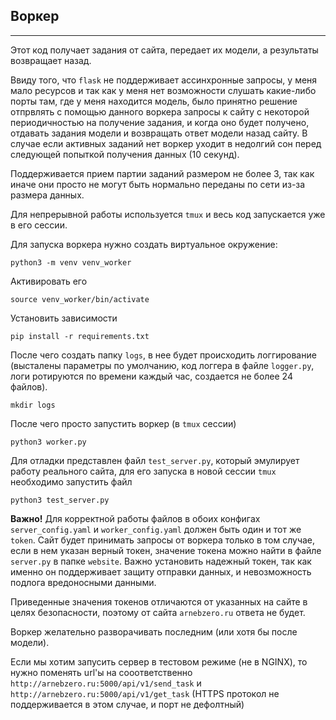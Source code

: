 ## Воркер

---------

Этот код получает задания от сайта, передает их модели, а результаты возвращает назад.

Ввиду того, что `flask` не поддерживает ассинхронные запросы, у меня мало ресурсов и так как у меня нет возможности слушать какие-либо порты там, где у меня находится модель, было принятно решение отпрвлять с помощью данного воркера запросы к сайту с некоторой периодичностью на получение задания, и когда оно будет получено, отдавать задания модели и возвращать ответ модели назад сайту. В случае если активных заданий нет воркер уходит в недолгий сон перед следующей попыткой получения данных (10 секунд).

Поддерживается прием партии заданий размером не более 3, так как иначе они просто не могут быть нормально переданы по сети из-за размера данных.

Для непрерывной работы используется `tmux` и весь код запускается уже в его сессии.

Для запуска воркера нужно создать виртуальное окружение:

```python3 -m venv venv_worker```

Активировать его

```source venv_worker/bin/activate```

Установить зависимости

```pip install -r requirements.txt```

После чего создать папку `logs`, в нее будет происходить логгирование (высталены параметры по умолчанию, код логгера в файле `logger.py`, логи ротируются по времени каждый час, создается не более 24 файлов).

```mkdir logs```

После чего просто запустить воркер (в `tmux` сессии)

```python3 worker.py```

Для отладки представлен файл `test_server.py`, который эмулирует работу реального сайта, для его запуска в новой сессии `tmux` необходимо запустить файл

```python3 test_server.py```

**Важно!** Для корректной работы файлов в обоих конфигах `server_config.yaml` и `worker_config.yaml` должен быть один и тот же `token`. Сайт будет принимать запросы от воркера только в том случае, если в нем указан верный токен, значение токена можно найти в файле `server.py` в папке `website`. Важно установить надежный токен, так как именно он поддерживает защиту отправки данных, и невозможность подлога вредоносными данными.

Приведенные значения токенов отличаются от указанных на сайте в целях безопасности, поэтому от сайта `arnebzero.ru` ответа не будет.

Воркер желательно разворачивать последним (или хотя бы после модели).

Если мы хотим запусить сервер в тестовом режиме (не в NGINX), то нужно поменять url'ы на сооответственно `http://arnebzero.ru:5000/api/v1/send_task` и `http://arnebzero.ru:5000/api/v1/get_task` (HTTPS протокол не поддерживается в этом случае, и порт не дефолтный)

